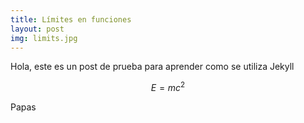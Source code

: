 ```yaml
---
title: Límites en funciones
layout: post
img: limits.jpg
---  
```

  
Hola, este es un post de prueba para aprender como se utiliza Jekyll

$$ E = mc^2 $$ 

Papas

